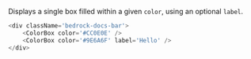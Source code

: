 Displays a single box filled within a given `color`, using 
an optional `label`.

```js
<div className='bedrock-docs-bar'>
    <ColorBox color='#CC0E0E' />
    <ColorBox color='#9E6A6F' label='Hello' />
</div>
```
